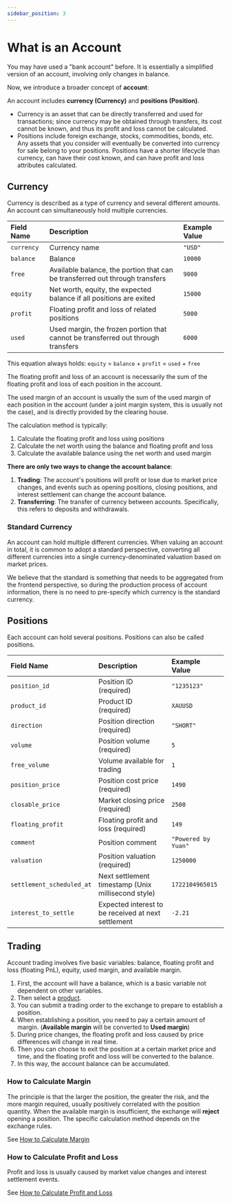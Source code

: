 ```yaml
---
sidebar_position: 3
---
```


# What is an Account

You may have used a "bank account" before. It is essentially a simplified version of an account, involving only changes in balance.

Now, we introduce a broader concept of **account**:

An account includes **currency (Currency)** and **positions (Position)**.

- Currency is an asset that can be directly transferred and used for transactions; since currency may be obtained through transfers, its cost cannot be known, and thus its profit and loss cannot be calculated.
- Positions include foreign exchange, stocks, commodities, bonds, etc. Any assets that you consider will eventually be converted into currency for sale belong to your positions. Positions have a shorter lifecycle than currency, can have their cost known, and can have profit and loss attributes calculated.

## Currency

Currency is described as a type of currency and several different amounts. An account can simultaneously hold multiple currencies.

| Field Name | Description                                                                      | Example Value |
| :--------- | :------------------------------------------------------------------------------- | :------------ |
| `currency` | Currency name                                                                    | `"USD"`       |
| `balance`  | Balance                                                                          | `10000`       |
| `free`     | Available balance, the portion that can be transferred out through transfers     | `9000`        |
| `equity`   | Net worth, equity, the expected balance if all positions are exited              | `15000`       |
| `profit`   | Floating profit and loss of related positions                                    | `5000`        |
| `used`     | Used margin, the frozen portion that cannot be transferred out through transfers | `6000`        |

This equation always holds: `equity` = `balance` + `profit` = `used` + `free`

The floating profit and loss of an account is necessarily the sum of the floating profit and loss of each position in the account.

The used margin of an account is usually the sum of the used margin of each position in the account (under a joint margin system, this is usually not the case), and is directly provided by the clearing house.

The calculation method is typically:

1. Calculate the floating profit and loss using positions
2. Calculate the net worth using the balance and floating profit and loss
3. Calculate the available balance using the net worth and used margin

**There are only two ways to change the account balance**:

1. **Trading**: The account's positions will profit or lose due to market price changes, and events such as opening positions, closing positions, and interest settlement can change the account balance.
2. **Transferring**: The transfer of currency between accounts. Specifically, this refers to deposits and withdrawals.

### Standard Currency

An account can hold multiple different currencies. When valuing an account in total, it is common to adopt a standard perspective, converting all different currencies into a single currency-denominated valuation based on market prices.

We believe that the standard is something that needs to be aggregated from the frontend perspective, so during the production process of account information, there is no need to pre-specify which currency is the standard currency.

## Positions

Each account can hold several positions. Positions can also be called positions.

| Field Name                | Description                                         | Example Value       |
| :------------------------ | :-------------------------------------------------- | :------------------ |
| `position_id`             | Position ID (required)                              | `"1235123"`         |
| `product_id`              | Product ID (required)                               | `XAUUSD`            |
| `direction`               | Position direction (required)                       | `"SHORT"`           |
| `volume`                  | Position volume (required)                          | `5`                 |
| `free_volume`             | Volume available for trading                        | `1`                 |
| `position_price`          | Position cost price (required)                      | `1490`              |
| `closable_price`          | Market closing price (required)                     | `2500`              |
| `floating_profit`         | Floating profit and loss (required)                 | `149`               |
| `comment`                 | Position comment                                    | `"Powered by Yuan"` |
| `valuation`               | Position valuation (required)                       | `1250000`           |
| `settlement_scheduled_at` | Next settlement timestamp (Unix millisecond style)  | `1722104965015`     |
| `interest_to_settle`      | Expected interest to be received at next settlement | `-2.21`             |

## Trading

Account trading involves five basic variables: balance, floating profit and loss (floating PnL), equity, used margin, and available margin.

1. First, the account will have a balance, which is a basic variable not dependent on other variables.
2. Then select a [product](./what-is-product.md).
3. You can submit a trading order to the exchange to prepare to establish a position.
4. When establishing a position, you need to pay a certain amount of margin. (**Available margin** will be converted to **Used margin**)
5. During price changes, the floating profit and loss caused by price differences will change in real time.
6. Then you can choose to exit the position at a certain market price and time, and the floating profit and loss will be converted to the balance.
7. In this way, the account balance can be accumulated.

### How to Calculate Margin

The principle is that the larger the position, the greater the risk, and the more margin required, usually positively correlated with the position quantity. When the available margin is insufficient, the exchange will **reject** opening a position. The specific calculation method depends on the exchange rules.

See [How to Calculate Margin](../reference/how-to-calculate-margin.md)

### How to Calculate Profit and Loss

Profit and loss is usually caused by market value changes and interest settlement events.

See [How to Calculate Profit and Loss](../reference/how-to-calculate-pnl.md)

